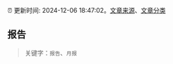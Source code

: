 :alarm_clock: 更新时间: 2024-12-06 18:47:02。[文章来源](/README.md)、[文章分类](/TAGS.md)

## 报告


> 关键字：`报告`、`月报`



